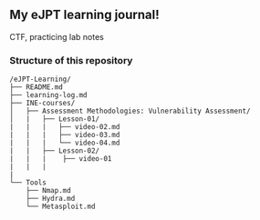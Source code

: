## My eJPT learning journal!
CTF, practicing lab notes

### Structure of this repository
```
/eJPT-Learning/
├── README.md                     
├── learning-log.md                      
├── INE-courses/  
│   ├── Assessment Methodologies: Vulnerability Assessment/
│   |   ├── Lesson-01/
|   |   |   ├── video-02.md
|   |   |   ├── video-03.md
|   |   |   └── video-04.md
|   |   ├── Lesson-02/
|   |   |    ├── video-01
|   |   |
|
└── Tools
    ├── Nmap.md
    ├── Hydra.md
    └── Metasploit.md
```
